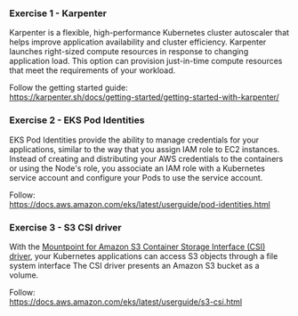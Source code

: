 ### Exercise 1 - Karpenter

Karpenter is a flexible, high-performance Kubernetes cluster autoscaler that helps improve application availability and cluster efficiency. 
Karpenter launches right-sized compute resources in response to changing application load. This option can provision just-in-time compute resources that meet the requirements of your workload.

Follow the getting started guide:    
https://karpenter.sh/docs/getting-started/getting-started-with-karpenter/

### Exercise 2 - EKS Pod Identities

EKS Pod Identities provide the ability to manage credentials for your applications, similar to the way that you assign IAM role to EC2 instances.
Instead of creating and distributing your AWS credentials to the containers or using the Node's role, you associate an IAM role with a Kubernetes service account and configure your Pods to use the service account.

Follow:    
https://docs.aws.amazon.com/eks/latest/userguide/pod-identities.html

### Exercise 3 - S3 CSI driver 

With the [Mountpoint for Amazon S3 Container Storage Interface (CSI) driver](https://github.com/awslabs/mountpoint-s3-csi-driver), your Kubernetes applications can access S3 objects through a file system interface
The CSI driver presents an Amazon S3 bucket as a volume.

Follow:     
https://docs.aws.amazon.com/eks/latest/userguide/s3-csi.html


